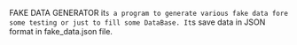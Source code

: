 FAKE DATA GENERATOR it`s a program to generate various fake data fore some testing or just to fill some DataBase. It`s save data in JSON format in fake_data.json file.
